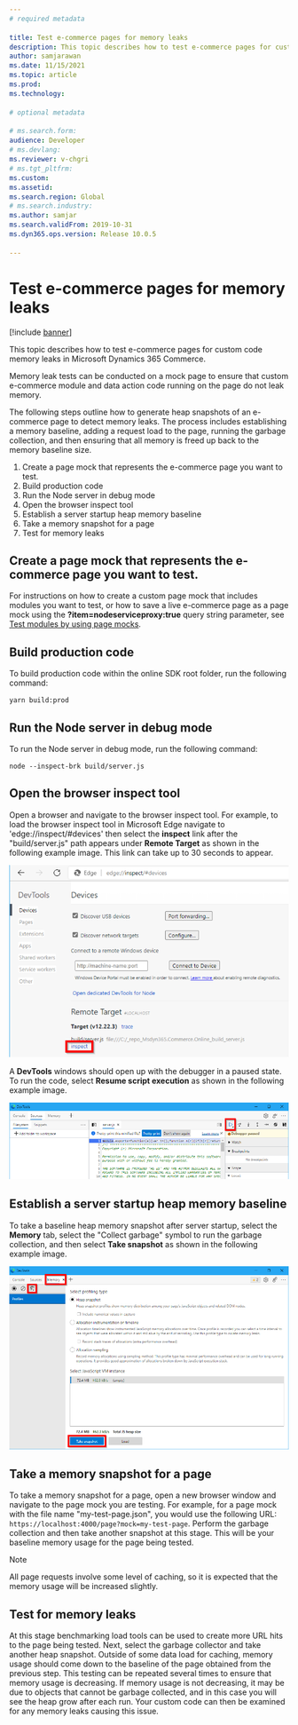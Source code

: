 ```yaml
---
# required metadata

title: Test e-commerce pages for memory leaks
description: This topic describes how to test e-commerce pages for custom code memory leaks in Microsoft Dynamics 365 Commerce. 
author: samjarawan
ms.date: 11/15/2021
ms.topic: article
ms.prod: 
ms.technology: 

# optional metadata

# ms.search.form: 
audience: Developer
# ms.devlang: 
ms.reviewer: v-chgri
# ms.tgt_pltfrm: 
ms.custom: 
ms.assetid: 
ms.search.region: Global
# ms.search.industry: 
ms.author: samjar
ms.search.validFrom: 2019-10-31
ms.dyn365.ops.version: Release 10.0.5

---
```

# Test e-commerce pages for memory leaks

[!include [banner](../includes/banner.md)]

This topic describes how to test e-commerce pages for custom code memory leaks in Microsoft Dynamics 365 Commerce.

Memory leak tests can be conducted on a mock page to ensure that custom e-commerce module and data action code running on the page do not leak memory.

The following steps outline how to generate heap snapshots of an e-commerce page to detect memory leaks. The process includes establishing a memory baseline, adding a request load to the page, running the garbage collection, and then ensuring that all memory is freed up back to the memory baseline size.

1. Create a page mock that represents the e-commerce page you want to test.
1. Build production code
1. Run the Node server in debug mode
1. Open the browser inspect tool
1. Establish a server startup heap memory baseline
1. Take a memory snapshot for a page
1. Test for memory leaks

## Create a page mock that represents the e-commerce page you want to test.  

For instructions on how to create a custom page mock that includes modules you want to test, or how to save a live e-commerce page as a page mock using the **?item=nodeserviceproxy:true** query string parameter, see [Test modules by using page mocks](test-page-mock.md).

## Build production code

To build production code within the online SDK root folder, run the following command:

```Console
yarn build:prod
```

## Run the Node server in debug mode

To run the Node server in debug mode, run the following command:

```Console
node --inspect-brk build/server.js
```

## Open the browser inspect tool

Open a browser and navigate to the browser inspect tool. For example, to load the browser inspect tool in Microsoft Edge navigate to 'edge://inspect/#devices' then select the **inspect** link after the "build/server.js" path appears under **Remote Target** as shown in the following example image. This link can take up to 30 seconds to appear.

![Browser inspect tool with the inspect link highlighted](media/memory-leak-1.png)

A **DevTools** windows should open up with the debugger in a paused state. To run the code, select **Resume script execution** as shown in the following example image.

![Browser DevTools console with the "Resume script execution" button highlighted](media/memory-leak-2.png)

## Establish a server startup heap memory baseline

To take a baseline heap memory snapshot after server startup, select the **Memory** tab, select the "Collect garbage" symbol to run the garbage collection, and then select **Take snapshot** as shown in the following example image.

![DevTools with the Memory tab, "Collect garbage" symbol, and Take snapshot button highlighted](media/memory-leak-3.png)

## Take a memory snapshot for a page

To take a memory snapshot for a page, open a new browser window and navigate to the page mock you are testing. For example, for a page mock with the file name "my-test-page.json", you would use the following URL: `https://localhost:4000/page?mock=my-test-page`. Perform the garbage collection and then take another snapshot at this stage. This will be your baseline memory usage for the page being tested.

> [!NOTE]
> All page requests involve some level of caching, so it is expected that the memory usage will be increased slightly.

## Test for memory leaks

At this stage benchmarking load tools can be used to create more URL hits to the page being tested. Next, select the garbage collector and take another heap snapshot. Outside of some data load for caching, memory usage should come down to the baseline of the page obtained from the previous step. This testing can be repeated several times to ensure that memory usage is decreasing. If memory usage is not decreasing, it may be due to objects that cannot be garbage collected, and in this case you will see the heap grow after each run. Your custom code can then be examined for any memory leaks causing this issue.

